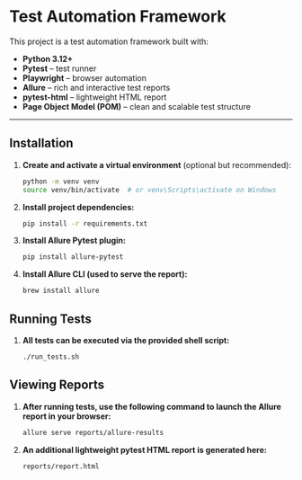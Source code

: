 # Test Automation Framework

This project is a test automation framework built with:

- **Python 3.12+**
- **Pytest** – test runner
- **Playwright** – browser automation
- **Allure** – rich and interactive test reports
- **pytest-html** – lightweight HTML report
- **Page Object Model (POM)** – clean and scalable test structure

---

## Installation

1. **Create and activate a virtual environment** (optional but recommended):

    ```bash
    python -m venv venv
    source venv/bin/activate  # or venv\Scripts\activate on Windows
    ```

2. **Install project dependencies:**

    ```bash
    pip install -r requirements.txt
    ```
   
3. **Install Allure Pytest plugin:**

    ```bash
    pip install allure-pytest
    ```

4. **Install Allure CLI (used to serve the report):**

    ```bash
    brew install allure
    ```

## Running Tests

1. **All tests can be executed via the provided shell script:**

    ```bash
    ./run_tests.sh
    ```
   
## Viewing Reports

1. **After running tests, use the following command to launch the Allure report in your browser:**

    ```bash
    allure serve reports/allure-results
    ```

2. **An additional lightweight pytest HTML report is generated here:**

    ```bash
    reports/report.html
    ```
